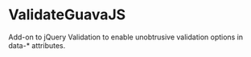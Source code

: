 # ValidateGuavaJS
Add-on to jQuery Validation to enable unobtrusive validation options in data-* attributes.
